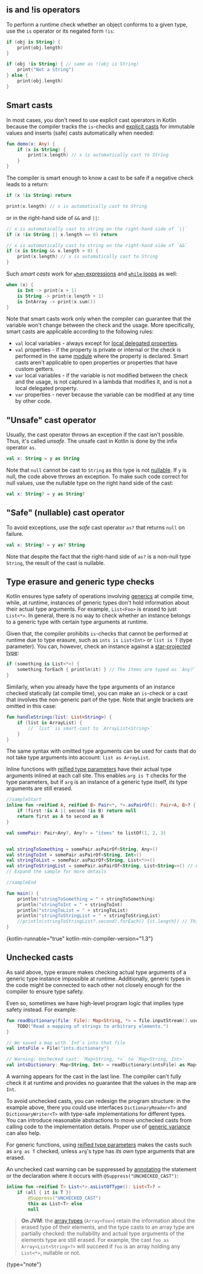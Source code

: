 [//]: # (title: Type checks and casts)

## is and !is operators

To perform a runtime check whether an object conforms to a given type, use the `is` operator or its negated form `!is`:

```kotlin
if (obj is String) {
    print(obj.length)
}

if (obj !is String) { // same as !(obj is String)
    print("Not a String")
} else {
    print(obj.length)
}
```

## Smart casts

In most cases, you don't need to use explicit cast operators in Kotlin because the compiler tracks the
`is`-checks and [explicit casts](#unsafe-cast-operator) for immutable values and inserts (safe) casts automatically when needed:

```kotlin
fun demo(x: Any) {
    if (x is String) {
        print(x.length) // x is automatically cast to String
    }
}
```

The compiler is smart enough to know a cast to be safe if a negative check leads to a return:

```kotlin
if (x !is String) return

print(x.length) // x is automatically cast to String
```

or in the right-hand side of `&&` and `||`:

```kotlin
// x is automatically cast to string on the right-hand side of `||`
if (x !is String || x.length == 0) return

// x is automatically cast to string on the right-hand side of `&&`
if (x is String && x.length > 0) {
    print(x.length) // x is automatically cast to String
}
```

Such _smart casts_ work for [`when` expressions](control-flow.md#when-expression)
and [`while` loops](control-flow.md#while-loops) as well:

```kotlin
when (x) {
    is Int -> print(x + 1)
    is String -> print(x.length + 1)
    is IntArray -> print(x.sum())
}
```

Note that smart casts work only when the compiler can guarantee that the variable won't change between the check and the usage.
More specifically, smart casts are applicable according to the following rules:

  * `val` local variables - always except for [local delegated properties](delegated-properties.md).
  * `val` properties - if the property is private or internal or the check is performed in the same [module](visibility-modifiers.md#modules) where the property is declared. Smart casts aren't applicable to open properties or properties that have custom getters.
  * `var` local variables - if the variable is not modified between the check and the usage, is not captured in a lambda that modifies it, and is not a local delegated property.
  * `var` properties - never because the variable can be modified at any time by other code.

## "Unsafe" cast operator

Usually, the cast operator throws an exception if the cast isn't possible. Thus, it's called *unsafe*.
The unsafe cast in Kotlin is done by the infix operator `as`.

```kotlin
val x: String = y as String
```

Note that `null` cannot be cast to `String` as this type is not [nullable](null-safety.md).
If `y` is null, the code above throws an exception. 
To make such code correct for null values, use the nullable type on the right hand side of the cast:

```kotlin
val x: String? = y as String?
```

## "Safe" (nullable) cast operator

To avoid exceptions, use the *safe* cast operator `as?` that returns `null` on failure.

```kotlin
val x: String? = y as? String
```

Note that despite the fact that the right-hand side of `as?` is a non-null type `String`, the result of the cast is nullable.

## Type erasure and generic type checks

Kotlin ensures type safety of operations involving [generics](generics.md) at compile time,
while, at runtime, instances of generic types don't hold information about their actual type arguments. For example, 
`List<Foo>` is erased to just `List<*>`. In general, there is no way to check whether an instance belongs to a generic 
type with certain type arguments at runtime. 

Given that, the compiler prohibits `is`-checks that cannot be performed at runtime due to type erasure, such as 
`ints is List<Int>` or `list is T` (type parameter). You can, however, check an instance against a [star-projected type](generics.md#star-projections):

```kotlin
if (something is List<*>) {
    something.forEach { println(it) } // The items are typed as `Any?`
}
```

Similarly, when you already have the type arguments of an instance checked statically (at compile time),
you can make an `is`-check or a cast that involves the non-generic part of the type. Note that 
angle brackets are omitted in this case:

```kotlin
fun handleStrings(list: List<String>) {
    if (list is ArrayList) {
        // `list` is smart-cast to `ArrayList<String>`
    }
}
```

The same syntax with omitted type arguments can be used for casts that do not take type arguments into account: `list as ArrayList`. 

Inline functions with [reified type parameters](inline-functions.md#reified-type-parameters) have their actual type arguments
inlined at each call site. This enables `arg is T` checks for the type parameters, but if `arg` is an instance of a 
generic type itself, *its* type arguments are still erased.

```kotlin
//sampleStart
inline fun <reified A, reified B> Pair<*, *>.asPairOf(): Pair<A, B>? {
    if (first !is A || second !is B) return null
    return first as A to second as B
}

val somePair: Pair<Any?, Any?> = "items" to listOf(1, 2, 3)


val stringToSomething = somePair.asPairOf<String, Any>()
val stringToInt = somePair.asPairOf<String, Int>()
val stringToList = somePair.asPairOf<String, List<*>>()
val stringToStringList = somePair.asPairOf<String, List<String>>() // Compiles but breaks type safety!
// Expand the sample for more details

//sampleEnd

fun main() {
    println("stringToSomething = " + stringToSomething)
    println("stringToInt = " + stringToInt)
    println("stringToList = " + stringToList)
    println("stringToStringList = " + stringToStringList)
    //println(stringToStringList?.second?.forEach() {it.length}) // This will throw ClassCastException as list items are not String
}
```
{kotlin-runnable="true" kotlin-min-compiler-version="1.3"}

## Unchecked casts

As said above, type erasure makes checking actual type arguments of a generic type instance impossible at runtime.
Additionally, generic types in the code might be connected to each other not closely enough for the compiler to ensure 
type safety. 

Even so, sometimes we have high-level program logic that implies type safety instead. For example:

```kotlin
fun readDictionary(file: File): Map<String, *> = file.inputStream().use { 
    TODO("Read a mapping of strings to arbitrary elements.")
}

// We saved a map with `Int`s into that file
val intsFile = File("ints.dictionary")

// Warning: Unchecked cast: `Map<String, *>` to `Map<String, Int>`
val intsDictionary: Map<String, Int> = readDictionary(intsFile) as Map<String, Int>
```

A warning appears for the cast in the last line. The compiler can't fully check it at runtime and provides 
no guarantee that the values in the map are `Int`.

To avoid unchecked casts, you can redesign the program structure: in the example above, there you could use interfaces
`DictionaryReader<T>` and `DictionaryWriter<T>` with type-safe implementations for different types. 
You can introduce reasonable abstractions to move unchecked casts from calling code to the implementation details.
Proper use of [generic variance](generics.md#variance) can also help. 
 
For generic functions, using [reified type parameters](inline-functions.md#reified-type-parameters) makes the casts 
such as `arg as T` checked, unless `arg`'s type has *its own* type arguments that are erased.

An unchecked cast warning can be suppressed by [annotating](annotations.md) the statement or the 
declaration where it occurs with `@Suppress("UNCHECKED_CAST")`:

```kotlin
inline fun <reified T> List<*>.asListOfType(): List<T>? =
    if (all { it is T })
        @Suppress("UNCHECKED_CAST")
        this as List<T> else
        null
```

>**On JVM**: the [array types](basic-types.md#arrays) (`Array<Foo>`) retain the information about the erased type of 
>their elements, and the type casts to an array type are partially checked: the 
>nullability and actual type arguments of the elements type are still erased. For example, 
>the cast `foo as Array<List<String>?>` will succeed if `foo` is an array holding any `List<*>`, nullable or not.
>
{type="note"}
